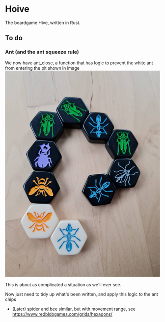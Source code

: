 # Hoive
The boardgame Hive, written in Rust.

## To do

### Ant (and the ant squeeze rule)

We now have ant_close, a function that has logic to prevent the white ant from entering the pit shown in image
![ant squeeze](/reference/ant_squeeze.jpeg "ant squeeze")

This is about as complicated a situation as we'll ever see.

Now just need to tidy up what's been written, and apply this logic to the ant chips

* (Later) spider and bee similar, but with movement range, see https://www.redblobgames.com/grids/hexagons/

